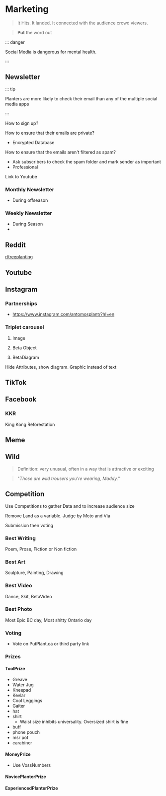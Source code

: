 # Marketing

> It Hits. It landed. It connected with the audience crowd viewers.

> **Put** the word out

::: danger

Social Media is dangerous for mental health.

:::

## Newsletter

::: tip

Planters are more likely to check their email than any of the multiple social media apps

:::

How to sign up?

How to ensure that their emails are private?

- Encrypted Database

How to ensure that the emails aren't filtered as spam?

- Ask subscribers to check the spam folder and mark sender as important
- Professional

Link to Youtube

### Monthly Newsletter

- During offseason

### Weekly Newsletter

- During Season
-

## Reddit

[r/treeplanting](https://www.reddit.com/r/treeplanting/)

## Youtube

## Instagram

### Partnerships

- <https://www.instagram.com/antomosplant/?hl=en>

### Triplet carousel

1. Image

2. Beta Object

3. BetaDiagram

Hide Attributes, show diagram. Graphic instead of text

## TikTok

## Facebook

### KKR

King Kong Reforestation

## Meme

## Wild

>Definition: very unusual, often in a way that is attractive or exciting

>"*Those are wild trousers you're wearing, Maddy.*"

## Competition

Use Competitions to gather Data and to increase audience size

Remove Land as a variable. Judge by Moto and Via

Submission then voting

### Best Writing

Poem, Prose, Fiction or Non fiction

### Best Art

Sculpture, Painting, Drawing

### Best Video

Dance, Skit, BetaVideo

### Best Photo

Most Epic BC day, Most shitty Ontario day

### Voting

- Vote on PutPlant.ca or third party link

### Prizes

#### ToolPrize

- Greave
- Water Jug
- Kneepad
- Kevlar
- Cool Leggings
- Gaiter
- hat
- shirt
    - Waist size inhibits universality. Oversized shirt is fine
- buff
- phone pouch
- msr pot
- carabiner

#### MoneyPrize

- Use VossNumbers

#### NovicePlanterPrize

#### ExperiencedPlanterPrize
